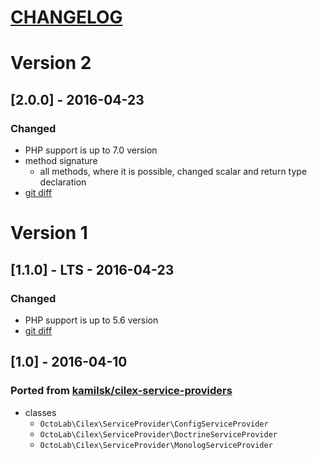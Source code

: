 [CHANGELOG](http://keepachangelog.com)
======================================

# Version 2

## [2.0.0] - 2016-04-23
### Changed
- PHP support is up to 7.0 version
- method signature
  - all methods, where it is possible, changed scalar and return type declaration
- [git diff](/../../compare/1.1.0...2.0.2)

# Version 1

## [1.1.0] - LTS - 2016-04-23
### Changed
- PHP support is up to 5.6 version
- [git diff](/../../compare/1.0...1.1.0)

## [1.0] - 2016-04-10
### Ported from [kamilsk/cilex-service-providers](https://github.com/kamilsk/CilexServiceProviders)
- classes
  - `OctoLab\Cilex\ServiceProvider\ConfigServiceProvider`
  - `OctoLab\Cilex\ServiceProvider\DoctrineServiceProvider`
  - `OctoLab\Cilex\ServiceProvider\MonologServiceProvider`
